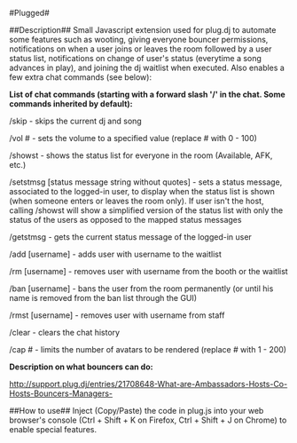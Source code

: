 #Plugged#

##Description##
Small Javascript extension used for plug.dj to automate some features such as wooting, giving everyone bouncer permissions, notifications on when a user joins or leaves the room followed by a user status list, notifications on change of user's status (everytime a song advances in play), and joining the dj waitlist when executed. Also enables a few extra chat commands (see below):


**List of chat commands (starting with a forward slash '/' in the chat. Some commands inherited by default):**

/skip - skips the current dj and song

/vol # - sets the volume to a specified value (replace # with 0 - 100)

/showst - shows the status list for everyone in the room (Available, AFK, etc.)

/setstmsg [status message string without quotes] - sets a status message, associated to the logged-in user, to display when the status list is shown (when someone enters or leaves the room only). If user isn't the host, calling /showst will show a simplified version of the status list with only the status of the users as opposed to the mapped status messages

/getstmsg - gets the current status message of the logged-in user

/add [username] - adds user with username to the waitlist

/rm [username] - removes user with username from the booth or the waitlist

/ban [username] - bans the user from the room permanently (or until his name is removed from the ban list through the GUI)

/rmst [username] - removes user with username from staff

/clear - clears the chat history

/cap # - limits the number of avatars to be rendered (replace # with 1 - 200) 



**Description on what bouncers can do:**

http://support.plug.dj/entries/21708648-What-are-Ambassadors-Hosts-Co-Hosts-Bouncers-Managers-

##How to use##
Inject (Copy/Paste) the code in plug.js into your web browser's console (Ctrl + Shift + K on Firefox, Ctrl + Shift + J on Chrome) to enable special features.  
